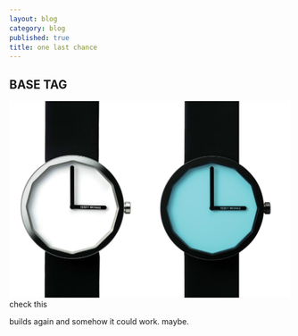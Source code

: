 ```yaml
---
layout: blog
category: blog
published: true
title: one last chance
---
```


## BASE TAG

![issey2.jpg](/media/issey2.jpg)
check this

builds again and somehow it could work. maybe. 